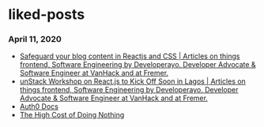 # liked-posts
### April 11, 2020 
- [Safeguard your blog content in Reactjs and CSS | Articles on things frontend, Software Engineering by Developerayo. Developer Advocate & Software Engineer at VanHack and at Fremer.](https://shodipoayomide.com/safeguard-your-blog-content-in-reactjs-and-css/) 
- [unStack Workshop on React.js to Kick Off Soon in Lagos | Articles on things frontend, Software Engineering by Developerayo. Developer Advocate & Software Engineer at VanHack and at Fremer.](https://shodipoayomide.com/unstack-workshop-on-react.js/) 
- [Auth0 Docs](https://auth0.com/docs/quickstarts/) 
- [The High Cost of Doing Nothing](https://auth0.com/blog/the-high-cost-of-doing-nothing/) 
